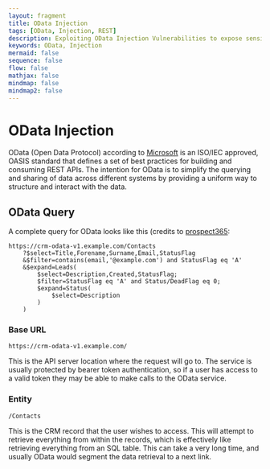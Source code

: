 ```yaml
---
layout: fragment
title: OData Injection
tags: [OData, Injection, REST]
description: Exploiting OData Injection Vulnerabilities to expose sensitive RESTful API information
keywords: OData, Injection
mermaid: false
sequence: false
flow: false
mathjax: false
mindmap: false
mindmap2: false
---
```


# OData Injection 
OData (Open Data Protocol) according to [Microsoft](https://learn.microsoft.com/en-us/odata/overview) is an ISO/IEC approved, OASIS standard that defines a set of best practices for building and consuming REST APIs. The intention for OData is to simplify the querying and sharing of data across different systems by providing a uniform way to structure and interact with the data.

## OData Query

A complete query for OData looks like this (credits to [prospect365](https://docs.prospect365.com/en/articles/2455275-getting-started-with-the-odata-api):

```
https://crm-odata-v1.example.com/Contacts
    ?$select=Title,Forename,Surname,Email,StatusFlag
    &$filter=contains(email,'@example.com') and StatusFlag eq 'A'
    &$expand=Leads(
        $select=Description,Created,StatusFlag;
        $filter=StatusFlag eq 'A' and Status/DeadFlag eq 0;
        $expand=Status(
            $select=Description
        )
    )
```
### Base URL
```
https://crm-odata-v1.example.com/
```
This is the API server location where the request will go to. The service is usually protected by bearer token authentication, so if a user has access to a valid token they may be able to make calls to the OData service.

### Entity
```
/Contacts
```
This is the CRM record that the user wishes to access. This will attempt to retrieve everything from within the records, which is effectively like retrieving everything from an SQL table. This can take a very long time, and usually OData would segment the data retrieval to a next link.

